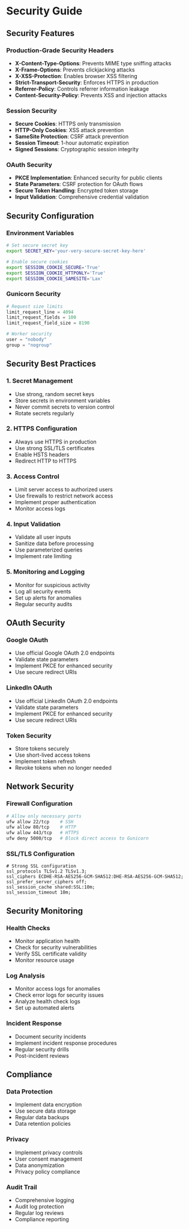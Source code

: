 # Security Guide

## Security Features

### Production-Grade Security Headers
- **X-Content-Type-Options**: Prevents MIME type sniffing attacks
- **X-Frame-Options**: Prevents clickjacking attacks
- **X-XSS-Protection**: Enables browser XSS filtering
- **Strict-Transport-Security**: Enforces HTTPS in production
- **Referrer-Policy**: Controls referrer information leakage
- **Content-Security-Policy**: Prevents XSS and injection attacks

### Session Security
- **Secure Cookies**: HTTPS only transmission
- **HTTP-Only Cookies**: XSS attack prevention
- **SameSite Protection**: CSRF attack prevention
- **Session Timeout**: 1-hour automatic expiration
- **Signed Sessions**: Cryptographic session integrity

### OAuth Security
- **PKCE Implementation**: Enhanced security for public clients
- **State Parameters**: CSRF protection for OAuth flows
- **Secure Token Handling**: Encrypted token storage
- **Input Validation**: Comprehensive credential validation

## Security Configuration

### Environment Variables
```bash
# Set secure secret key
export SECRET_KEY='your-very-secure-secret-key-here'

# Enable secure cookies
export SESSION_COOKIE_SECURE='True'
export SESSION_COOKIE_HTTPONLY='True'
export SESSION_COOKIE_SAMESITE='Lax'
```

### Gunicorn Security
```python
# Request size limits
limit_request_line = 4094
limit_request_fields = 100
limit_request_field_size = 8190

# Worker security
user = "nobody"
group = "nogroup"
```

## Security Best Practices

### 1. Secret Management
- Use strong, random secret keys
- Store secrets in environment variables
- Never commit secrets to version control
- Rotate secrets regularly

### 2. HTTPS Configuration
- Always use HTTPS in production
- Use strong SSL/TLS certificates
- Enable HSTS headers
- Redirect HTTP to HTTPS

### 3. Access Control
- Limit server access to authorized users
- Use firewalls to restrict network access
- Implement proper authentication
- Monitor access logs

### 4. Input Validation
- Validate all user inputs
- Sanitize data before processing
- Use parameterized queries
- Implement rate limiting

### 5. Monitoring and Logging
- Monitor for suspicious activity
- Log all security events
- Set up alerts for anomalies
- Regular security audits

## OAuth Security

### Google OAuth
- Use official Google OAuth 2.0 endpoints
- Validate state parameters
- Implement PKCE for enhanced security
- Use secure redirect URIs

### LinkedIn OAuth
- Use official LinkedIn OAuth 2.0 endpoints
- Validate state parameters
- Implement PKCE for enhanced security
- Use secure redirect URIs

### Token Security
- Store tokens securely
- Use short-lived access tokens
- Implement token refresh
- Revoke tokens when no longer needed

## Network Security

### Firewall Configuration
```bash
# Allow only necessary ports
ufw allow 22/tcp    # SSH
ufw allow 80/tcp    # HTTP
ufw allow 443/tcp   # HTTPS
ufw deny 5000/tcp   # Block direct access to Gunicorn
```

### SSL/TLS Configuration
```nginx
# Strong SSL configuration
ssl_protocols TLSv1.2 TLSv1.3;
ssl_ciphers ECDHE-RSA-AES256-GCM-SHA512:DHE-RSA-AES256-GCM-SHA512;
ssl_prefer_server_ciphers off;
ssl_session_cache shared:SSL:10m;
ssl_session_timeout 10m;
```

## Security Monitoring

### Health Checks
- Monitor application health
- Check for security vulnerabilities
- Verify SSL certificate validity
- Monitor resource usage

### Log Analysis
- Monitor access logs for anomalies
- Check error logs for security issues
- Analyze health check logs
- Set up automated alerts

### Incident Response
- Document security incidents
- Implement incident response procedures
- Regular security drills
- Post-incident reviews

## Compliance

### Data Protection
- Implement data encryption
- Use secure data storage
- Regular data backups
- Data retention policies

### Privacy
- Implement privacy controls
- User consent management
- Data anonymization
- Privacy policy compliance

### Audit Trail
- Comprehensive logging
- Audit log protection
- Regular log reviews
- Compliance reporting
